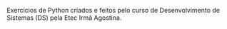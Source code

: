 Exercicios de Python criados e feitos pelo curso de Desenvolvimento de Sistemas (DS) pela Etec Irmã Agostina.
